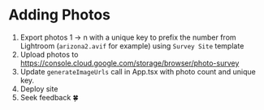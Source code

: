 # Adding Photos

1. Export photos 1 -> n with a unique key to prefix the number from Lightroom (`arizona2.avif` for example) using `Survey Site` template
1. Upload photos to https://console.cloud.google.com/storage/browser/photo-survey
1. Update `generateImageUrls` call in App.tsx with photo count and unique key.
1. Deploy site
1. Seek feedback 🍀
